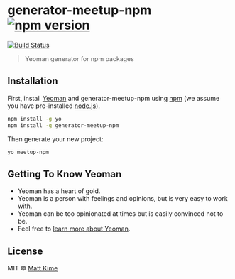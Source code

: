 # generator-meetup-npm [![npm version](https://badge.fury.io/js/%40meetup%2Fgenerator-meetup-npm.svg)](https://badge.fury.io/js/%40meetup%2Fgenerator-meetup-npm.svg)
[![Build Status](https://travis-ci.org/meetup/generator-meetup-npm.svg?branch=master)](https://travis-ci.org/meetup/generator-meetup-npm)
> Yeoman generator for npm packages

## Installation

First, install [Yeoman](http://yeoman.io) and generator-meetup-npm using [npm](https://www.npmjs.com/) (we assume you have pre-installed [node.js](https://nodejs.org/)).

```bash
npm install -g yo
npm install -g generator-meetup-npm
```

Then generate your new project:

```bash
yo meetup-npm
```

## Getting To Know Yeoman

 * Yeoman has a heart of gold.
 * Yeoman is a person with feelings and opinions, but is very easy to work with.
 * Yeoman can be too opinionated at times but is easily convinced not to be.
 * Feel free to [learn more about Yeoman](http://yeoman.io/).

## License

MIT © [Matt Kime]()


[npm-image]: https://badge.fury.io/js/generator-meetup-npm.svg
[npm-url]: https://npmjs.org/package/generator-meetup-npm
[travis-image]: https://travis-ci.org/mattkime/generator-meetup-npm.svg?branch=master
[travis-url]: https://travis-ci.org/mattkime/generator-meetup-npm
[daviddm-image]: https://david-dm.org/mattkime/generator-meetup-npm.svg?theme=shields.io
[daviddm-url]: https://david-dm.org/mattkime/generator-meetup-npm

